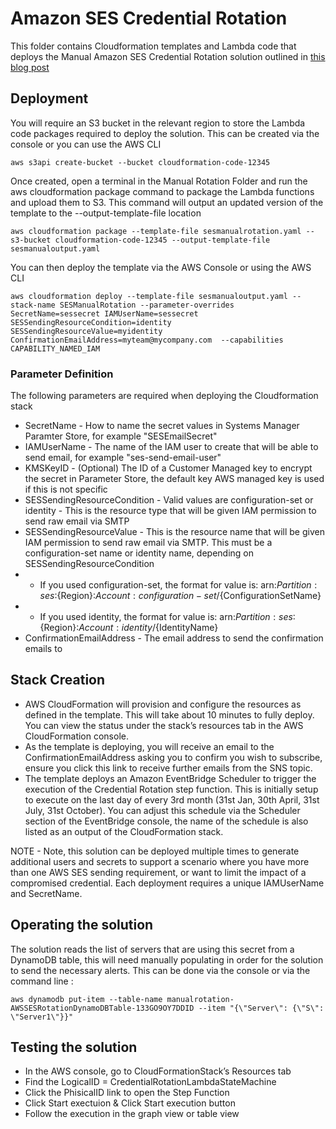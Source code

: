 # Amazon SES Credential Rotation

This folder contains Cloudformation templates and Lambda code that deploys the Manual Amazon SES Credential Rotation solution outlined in [this blog post](https://aws.amazon.com/blogs)

## Deployment

You will require an S3 bucket in the relevant region to store the Lambda code packages required to deploy the solution. This can be created via the console or you can use the AWS CLI

```
aws s3api create-bucket --bucket cloudformation-code-12345
```

Once created, open a terminal in the Manual Rotation Folder and run the aws cloudformation package command to package the Lambda functions and upload them to S3. This command will output an updated version of the template to the --output-template-file location

```
aws cloudformation package --template-file sesmanualrotation.yaml --s3-bucket cloudformation-code-12345 --output-template-file sesmanualoutput.yaml
```

You can then deploy the template via the AWS Console or using the AWS CLI

```
aws cloudformation deploy --template-file sesmanualoutput.yaml --stack-name SESManualRotation --parameter-overrides SecretName=sessecret IAMUserName=sessecret SESSendingResourceCondition=identity SESSendingResourceValue=myidentity ConfirmationEmailAddress=myteam@mycompany.com  --capabilities CAPABILITY_NAMED_IAM
```

### Parameter Definition

The following parameters are required when deploying the Cloudformation stack

* SecretName - How to name the secret values in Systems Manager Paramter Store, for example "SESEmailSecret"
* IAMUserName - The name of the IAM user to create that will be able to send email, for example "ses-send-email-user"
* KMSKeyID - (Optional) The ID of a Customer Managed key to encrypt the secret in Parameter Store, the default key AWS managed key is used if this is not specific 
* SESSendingResourceCondition - Valid values are configuration-set or identity - This is the resource type that will be given IAM permission to send raw email via SMTP
* SESSendingResourceValue - This is the resource name that will be given IAM permission to send raw email via SMTP. This must be a configuration-set name or identity name, depending on SESSendingResourceCondition
* * If you used configuration-set, the format for value is:  arn:${Partition}:ses:${Region}:${Account}:configuration-set/${ConfigurationSetName}
* * If you used identity, the format for value is: arn:${Partition}:ses:${Region}:${Account}:identity/${IdentityName}     
* ConfirmationEmailAddress - The email address to send the confirmation emails to

## Stack Creation

* AWS CloudFormation will provision and configure the resources as defined in the template. This will take about 10 minutes to fully deploy. You can view the status under the stack’s resources tab in the AWS CloudFormation console.
* As the template is deploying, you will receive an email to the ConfirmationEmailAddress asking you to confirm you wish to subscribe, ensure you click this link to receive further emails from the SNS topic.
* The template deploys an Amazon EventBridge Scheduler to trigger the execution of the Credential Rotation step function. This is initially setup to execute on the last day of every 3rd month (31st Jan, 30th April, 31st July, 31st October). You can adjust this schedule via the Scheduler section of the EventBridge console, the name of the schedule is also listed as an output of the CloudFormation stack.

NOTE - Note, this solution can be deployed multiple times to generate additional users and secrets to support a scenario where you have more than one AWS SES sending requirement, or want to limit the impact of a compromised credential. Each deployment requires a unique IAMUserName and SecretName.

## Operating the solution

The solution reads the list of servers that are using this secret from a DynamoDB table, this will need manually populating in order for the solution to send the necessary alerts. This can be done via the console or via the command line :

```
aws dynamodb put-item --table-name manualrotation-AWSSESRotationDynamoDBTable-133GO9OY7DDID --item "{\"Server\": {\"S\": \"Server1\"}}"
```

## Testing the solution

* In the AWS console, go to CloudFormationStack’s Resources tab
* Find the LogicalID = CredentialRotationLambdaStateMachine
* Click the PhisicalID link to open the Step Function
* Click Start exectuion & Click Start execution button
* Follow the execution in the graph view or table view




